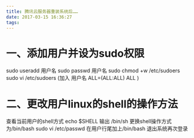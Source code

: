 ```yaml
---
title: 腾讯云服务器重装系统后……
date: 2017-03-15 16:36:27
tags:
---
```

# 一、添加用户并设为sudo权限
sudo useradd 用户名
sudo passwd 用户名
sudo chmod +w /etc/sudoers
sudo vi  /etc/sudoers (加入 用户名 ALL=(ALL:ALL) ALL )

# 二、更改用户linux的shell的操作方法
查看当前用户的shell方式 echo $SHELL    输出 /bin/sh
更换shell操作方式为/bin/bash   sudo vi /etc/passwd  在用户行尾加上/bin/bash
退出系统再次登录